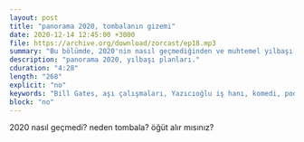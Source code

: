 ```yaml
---
layout: post
title: "panorama 2020, tombalanın gizemi"
date: 2020-12-14 12:45:00 +3000
file: https://archive.org/download/zorcast/ep18.mp3
summary: "Bu bölümde, 2020'nin nasıl geçmediğinden ve muhtemel yılbaşı planlarından söz ediyoruz."
description: "panorama 2020, yılbaşı planları."
cduration: "4:28" 
length: "268"
explicit: "no" 
keywords: "Bill Gates, aşı çalışmaları, Yazıcıoğlu iş hanı, komedi, podcast"
block: "no" 
---
```




2020 nasıl geçmedi? neden tombala? öğüt alır mısınız?